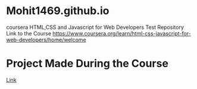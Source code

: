 # Mohit1469.github.io

coursera HTML,CSS and Javascript for Web Developers Test Repository
Link to the Course https://www.coursera.org/learn/html-css-javascript-for-web-developers/home/welcome

# Project Made During the Course
[Link](Mohit1469.github.io/Assignment3Week5/index.html)
